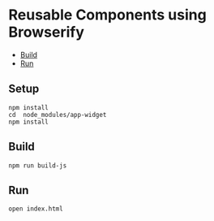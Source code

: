 # Reusable Components using Browserify

* [Build](#build)
* [Run](#run)

## Setup
    npm install
    cd  node_modules/app-widget
    npm install

## Build
    npm run build-js

## Run
    open index.html
